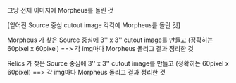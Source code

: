 


그냥 전체 이미지에 Morpheus를 돌린 것 

[얻어진 Source 중심 cutout image 각각에 Morpheus를 돌린 것]

Morpheus 가 찾은 Source 중심에 3'' x 3'' cutout image를 만들고 (정확히는 60pixel x 60pixel) ==> 각 img마다 Morpheus 돌리고 결과 정리한 것

Relics 가 찾은 Source 중심에 3'' x 3'' cutout image를 만들고 (정확히는 60pixel x 60pixel) ==> 각 img마다 Morpheus 돌리고 결과 정리한 것
